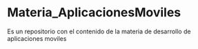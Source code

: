 # Materia_AplicacionesMoviles
Es un repositorio con el contenido de la materia de desarrollo de aplicaciones moviles
